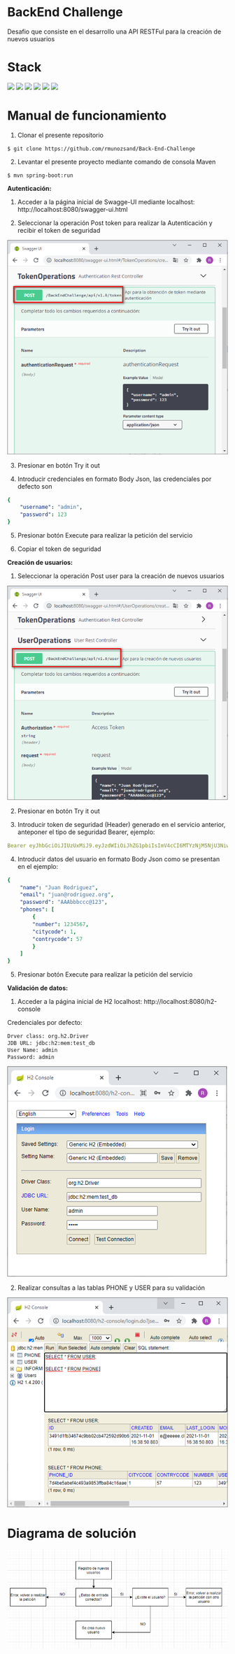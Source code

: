 # BackEnd Challenge
Desafio que consiste en el desarrollo una API RESTFul para la creación de nuevos usuarios

# Stack
![](https://img.shields.io/badge/Java_8-✓-blue.svg)
![](https://img.shields.io/badge/Maven-✓-blue.svg)
![](https://img.shields.io/badge/Spring_Boot-✓-blue.svg)
![](https://img.shields.io/badge/H2_DB-✓-blue.svg)
![](https://img.shields.io/badge/Jwt-✓-blue.svg)
![](https://img.shields.io/badge/Swagger_2-✓-blue.svg)

# Manual de funcionamiento

1. Clonar el presente repositorio
```
$ git clone https://github.com/rmunozsand/Back-End-Challenge
```

2. Levantar el presente proyecto mediante comando de consola Maven
```
$ mvn spring-boot:run
```


**Autenticación:**

1. Acceder a la página inicial de Swagge-UI mediante localhost: http://localhost:8080/swagger-ui.html

2. Seleccionar la operación Post token para realizar la Autenticación y recibir el token de seguridad

![Alt text](docs/Swagger_token.png)

3. Presionar en botón Try it out

4. Introducir credenciales en formato Body Json, las credenciales por defecto son

```yml
{
    "username": "admin",
    "password": 123
}
```
5. Presionar botón Execute para realizar la petición del servicio

6. Copiar el token de seguridad 


**Creación de usuarios:**

1. Seleccionar la operación Post user para la creación de nuevos usuarios

![Alt text](docs/Swagger_user.png)

2. Presionar en botón Try it out

3. Introducir token de seguridad (Header) generado en el servicio anterior, anteponer el tipo de seguridad Bearer, ejemplo:

```yml
Bearer eyJhbGciOiJIUzUxMiJ9.eyJzdWIiOiJhZG1pbiIsImV4cCI6MTYzNjM5NjU3NiwiaWF0IjoxNjM1NzkxNzc2fQ.WUJ6WPfTFL6_zdhh1E97Ysx0P8pLje3qca82wXYZTBB607bkfpeEmrIzYa-v18mlWCWhxL1nXYSSsthyyYFnYA
```
4. Introducir datos del usuario en formato Body Json como se presentan en el ejemplo:

```yml
{
    "name": "Juan Rodriguez",
    "email": "juan@rodriguez.org",
    "password": "AAAbbbccc@123",
    "phones": [
        {
        "number": 1234567,
        "citycode": 1,
        "contrycode": 57
        }
    ]
}
```

5. Presionar botón Execute para realizar la petición del servicio

**Validación de datos:**

1. Acceder a la página inicial de H2 localhost: http://localhost:8080/h2-console

Credenciales por defecto:

    Drver class: org.h2.Driver
    JDB URL: jdbc:h2:mem:test_db
    User Name: admin
    Password: admin
![Alt text](docs/H2_login.png)

2. Realizar consultas a las tablas PHONE y USER para su validación

![Alt text](docs/H2_validacion.png)

# Diagrama de solución

![Alt text](docs/Diagrama_solucion.png)